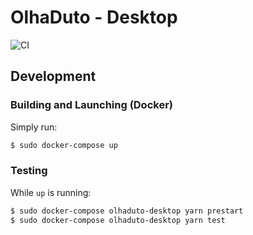 # OlhaDuto - Desktop

![CI](https://github.com/PI2-Analisador-de-tubulacao/olhaduto-app/workflows/CI/badge.svg)

## Development

### Building and Launching (Docker)

Simply run:

```bash
$ sudo docker-compose up
```

### Testing

While `up` is running:

```bash
$ sudo docker-compose olhaduto-desktop yarn prestart
$ sudo docker-compose olhaduto-desktop yarn test
```
